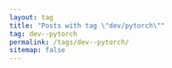 ```yaml
---
layout: tag
title: "Posts with tag \"dev/pytorch\""
tag: dev--pytorch
permalink: /tags/dev--pytorch/
sitemap: false
---
```

